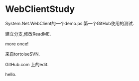 # WebClientStudy
System.Net.WebClient的一个demo.ps:第一个GitHub使用的测试.

建立分支,修改ReadME.

more once!

来自tortoiseSVN.

GitHub.com 上的edit.

hello.
